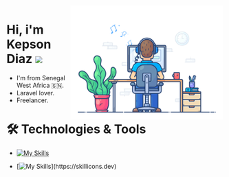 <div align="left">
  <a href="https://api.daily.dev/get?r=SupianIDz" target="_blank">
    <img
      width="355"
      align="right"
      src="https://raw.githubusercontent.com/SupianIDz/SupianIDz/main/coding.gif"
    />
  </a>
</div>

# Hi, i'm Kepson Diaz <img src="https://media.giphy.com/media/mGcNjsfWAjY5AEZNw6/giphy.gif" width="50">

  - I'm from Senegal West Africa 🇸🇳.
  - Laravel lover.
  - Freelancer.
    
 #  🛠 Technologies & Tools
 - [![My Skills](https://skillicons.dev/icons?i=js,html,css,typescript,tailwind)](https://skillicons.dev)
   
 - [![My Skills](https://skillicons.dev/icons?i=laravel,go,python,docker,postgres,mysql,linux,)](https://skillicons.dev)


